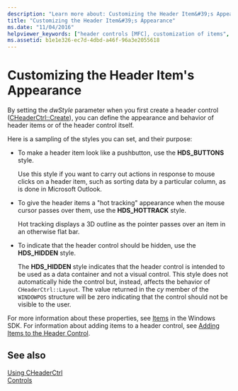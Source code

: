 ```yaml
---
description: "Learn more about: Customizing the Header Item&#39;s Appearance"
title: "Customizing the Header Item&#39;s Appearance"
ms.date: "11/04/2016"
helpviewer_keywords: ["header controls [MFC], customization of items", "CHeaderCtrl class [MFC], customizing the items", "HDS_ styles"]
ms.assetid: b1e1e326-ec7d-4dbd-a46f-96a3e2055618
---
```

# Customizing the Header Item&#39;s Appearance

By setting the *dwStyle* parameter when you first create a header control ([CHeaderCtrl::Create](reference/cheaderctrl-class.md#create)), you can define the appearance and behavior of header items or of the header control itself.

Here is a sampling of the styles you can set, and their purpose:

- To make a header item look like a pushbutton, use the **HDS_BUTTONS** style.

   Use this style if you want to carry out actions in response to mouse clicks on a header item, such as sorting data by a particular column, as is done in Microsoft Outlook.

- To give the header items a "hot tracking" appearance when the mouse cursor passes over them, use the **HDS_HOTTRACK** style.

   Hot tracking displays a 3D outline as the pointer passes over an item in an otherwise flat bar.

- To indicate that the header control should be hidden, use the **HDS_HIDDEN** style.

   The **HDS_HIDDEN** style indicates that the header control is intended to be used as a data container and not a visual control. This style does not automatically hide the control but, instead, affects the behavior of `CHeaderCtrl::Layout`. The value returned in the *cy* member of the `WINDOWPOS` structure will be zero indicating that the control should not be visible to the user.

For more information about these properties, see [Items](/windows/win32/Controls/header-controls) in the Windows SDK. For information about adding items to a header control, see [Adding Items to the Header Control](adding-items-to-the-header-control.md).

## See also

[Using CHeaderCtrl](using-cheaderctrl.md)<br/>
[Controls](controls-mfc.md)
